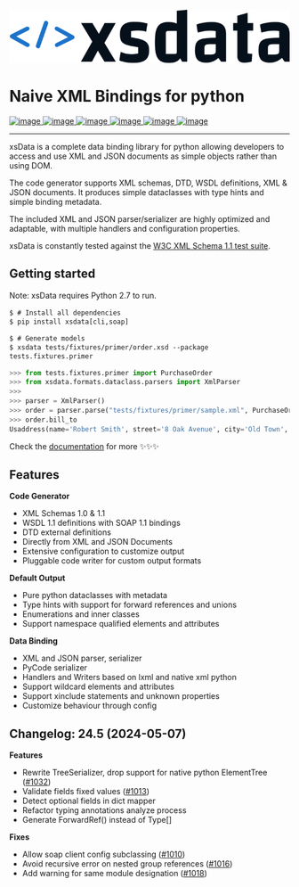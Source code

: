 [![image](https://github.com/tefra/xsdata/raw/main/docs/logo.svg)](https://xsdata.readthedocs.io/)

# Naive XML Bindings for python

[
![image](https://github.com/tefra/xsdata/workflows/tests/badge.svg)
](https://github.com/tefra/xsdata/actions)
[
![image](https://readthedocs.org/projects/xsdata/badge)
](https://xsdata.readthedocs.io/)
[
![image](https://codecov.io/gh/tefra/xsdata/branch/main/graph/badge.svg)
](https://codecov.io/gh/tefra/xsdata)
[
![image](https://www.codefactor.io/repository/github/tefra/xsdata/badge)
](https://www.codefactor.io/repository/github/tefra/xsdata)
[
![image](https://img.shields.io/pypi/pyversions/xsdata.svg)
](https://pypi.org/pypi/xsdata/)
[
![image](https://img.shields.io/pypi/v/xsdata.svg)
](https://pypi.org/pypi/xsdata/)

---

xsData is a complete data binding library for python allowing developers to access and
use XML and JSON documents as simple objects rather than using DOM.

The code generator supports XML schemas, DTD, WSDL definitions, XML & JSON documents. It
produces simple dataclasses with type hints and simple binding metadata.

The included XML and JSON parser/serializer are highly optimized and adaptable, with
multiple handlers and configuration properties.

xsData is constantly tested against the
[W3C XML Schema 1.1 test suite](https://github.com/tefra/xsdata-w3c-tests).

## Getting started

Note: xsData requires Python 2.7 to run.

```console
$ # Install all dependencies
$ pip install xsdata[cli,soap]
```

```console
$ # Generate models
$ xsdata tests/fixtures/primer/order.xsd --package tests.fixtures.primer
```

```python
>>> from tests.fixtures.primer import PurchaseOrder
>>> from xsdata.formats.dataclass.parsers import XmlParser
>>>
>>> parser = XmlParser()
>>> order = parser.parse("tests/fixtures/primer/sample.xml", PurchaseOrder)
>>> order.bill_to
Usaddress(name='Robert Smith', street='8 Oak Avenue', city='Old Town', state='PA', zip=Decimal('95819'), country='US')
```

Check the [documentation](https://xsdata.readthedocs.io) for more ✨✨✨

## Features

**Code Generator**

- XML Schemas 1.0 & 1.1
- WSDL 1.1 definitions with SOAP 1.1 bindings
- DTD external definitions
- Directly from XML and JSON Documents
- Extensive configuration to customize output
- Pluggable code writer for custom output formats

**Default Output**

- Pure python dataclasses with metadata
- Type hints with support for forward references and unions
- Enumerations and inner classes
- Support namespace qualified elements and attributes

**Data Binding**

- XML and JSON parser, serializer
- PyCode serializer
- Handlers and Writers based on lxml and native xml python
- Support wildcard elements and attributes
- Support xinclude statements and unknown properties
- Customize behaviour through config

## Changelog: 24.5 (2024-05-07)

**Features**

- Rewrite TreeSerializer, drop support for native python ElementTree
  ([#1032](https://github.com/tefra/xsdata/pull/1032))
- Validate fields fixed values ([#1013](https://github.com/tefra/xsdata/pull/1013))
- Detect optional fields in dict mapper
- Refactor typing annotations analyze process
- Generate ForwardRef() instead of Type[]

**Fixes**

- Allow soap client config subclassing
  ([#1010](https://github.com/tefra/xsdata/pull/1010))
- Avoid recursive error on nested group references
  ([#1016](https://github.com/tefra/xsdata/pull/1016))
- Add warning for same module designation
  ([#1018](https://github.com/tefra/xsdata/pull/1018))